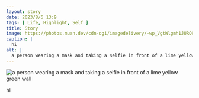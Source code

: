 ```yaml
---
layout: story
date: 2023/8/6 13:9
tags: [ Life, Highlight, Self ]
title: Story
image: https://photos.muan.dev/cdn-cgi/imagedelivery/-wp_VgtWlgmh1JURQ8t1mg/a4b9d6cb-82b7-4c57-c14c-15542f6b0400/public
caption: |
  hi
alt: |
  a person wearing a mask and taking a selfie in front of a lime yellow green wall
---
```


![a person wearing a mask and taking a selfie in front of a lime yellow green wall](https://photos.muan.dev/cdn-cgi/imagedelivery/-wp_VgtWlgmh1JURQ8t1mg/a4b9d6cb-82b7-4c57-c14c-15542f6b0400/public)

hi
